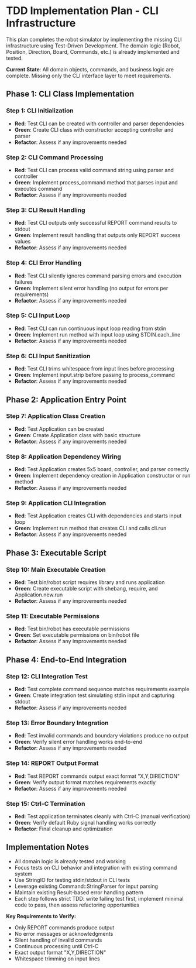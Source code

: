 # TDD Implementation Plan - CLI Infrastructure

This plan completes the robot simulator by implementing the missing CLI infrastructure using Test-Driven Development. The domain logic (Robot, Position, Direction, Board, Commands, etc.) is already implemented and tested.

**Current State**: All domain objects, commands, and business logic are complete. Missing only the CLI interface layer to meet requirements.

## Phase 1: CLI Class Implementation

### Step 1: CLI Initialization

- **Red**: Test CLI can be created with controller and parser dependencies
- **Green**: Create CLI class with constructor accepting controller and parser
- **Refactor**: Assess if any improvements needed

### Step 2: CLI Command Processing

- **Red**: Test CLI can process valid command string using parser and controller
- **Green**: Implement process_command method that parses input and executes command
- **Refactor**: Assess if any improvements needed

### Step 3: CLI Result Handling

- **Red**: Test CLI outputs only successful REPORT command results to stdout
- **Green**: Implement result handling that outputs only REPORT success values
- **Refactor**: Assess if any improvements needed

### Step 4: CLI Error Handling

- **Red**: Test CLI silently ignores command parsing errors and execution failures
- **Green**: Implement silent error handling (no output for errors per requirements)
- **Refactor**: Assess if any improvements needed

### Step 5: CLI Input Loop

- **Red**: Test CLI can run continuous input loop reading from stdin
- **Green**: Implement run method with input loop using STDIN.each_line
- **Refactor**: Assess if any improvements needed

### Step 6: CLI Input Sanitization

- **Red**: Test CLI trims whitespace from input lines before processing
- **Green**: Implement input.strip before passing to process_command
- **Refactor**: Assess if any improvements needed

## Phase 2: Application Entry Point

### Step 7: Application Class Creation

- **Red**: Test Application can be created
- **Green**: Create Application class with basic structure
- **Refactor**: Assess if any improvements needed

### Step 8: Application Dependency Wiring

- **Red**: Test Application creates 5x5 board, controller, and parser correctly
- **Green**: Implement dependency creation in Application constructor or run method
- **Refactor**: Assess if any improvements needed

### Step 9: Application CLI Integration

- **Red**: Test Application creates CLI with dependencies and starts input loop
- **Green**: Implement run method that creates CLI and calls cli.run
- **Refactor**: Assess if any improvements needed

## Phase 3: Executable Script

### Step 10: Main Executable Creation

- **Red**: Test bin/robot script requires library and runs application
- **Green**: Create executable script with shebang, require, and Application.new.run
- **Refactor**: Assess if any improvements needed

### Step 11: Executable Permissions

- **Red**: Test bin/robot has executable permissions
- **Green**: Set executable permissions on bin/robot file
- **Refactor**: Assess if any improvements needed

## Phase 4: End-to-End Integration

### Step 12: CLI Integration Test

- **Red**: Test complete command sequence matches requirements example
- **Green**: Create integration test simulating stdin input and capturing stdout
- **Refactor**: Assess if any improvements needed

### Step 13: Error Boundary Integration

- **Red**: Test invalid commands and boundary violations produce no output
- **Green**: Verify silent error handling works end-to-end
- **Refactor**: Assess if any improvements needed

### Step 14: REPORT Output Format

- **Red**: Test REPORT commands output exact format "X,Y,DIRECTION" 
- **Green**: Verify output format matches requirements exactly
- **Refactor**: Assess if any improvements needed

### Step 15: Ctrl-C Termination

- **Red**: Test application terminates cleanly with Ctrl-C (manual verification)
- **Green**: Verify default Ruby signal handling works correctly
- **Refactor**: Final cleanup and optimization

## Implementation Notes

- All domain logic is already tested and working
- Focus tests on CLI behavior and integration with existing command system
- Use StringIO for testing stdin/stdout in CLI tests
- Leverage existing Command::StringParser for input parsing
- Maintain existing Result-based error handling pattern
- Each step follows strict TDD: write failing test first, implement minimal code to pass, then assess refactoring opportunities

**Key Requirements to Verify:**
- Only REPORT commands produce output
- No error messages or acknowledgments 
- Silent handling of invalid commands
- Continuous processing until Ctrl-C
- Exact output format "X,Y,DIRECTION"
- Whitespace trimming on input lines

